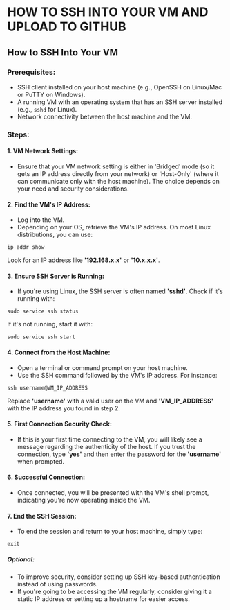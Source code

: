 # **HOW TO SSH INTO YOUR VM AND UPLOAD TO GITHUB**

## **How to SSH Into Your VM**

### Prerequisites:
* SSH client installed on your host machine (e.g., OpenSSH on Linux/Mac or PuTTY on Windows).
* A running VM with an operating system that has an SSH server installed (e.g., `sshd` for Linux).
* Network connectivity between the host machine and the VM.

### Steps:
#### 1. VM Network Settings:
* Ensure that your VM network setting is either in 'Bridged' mode (so it gets an IP address directly from your network) or 'Host-Only' (where it can communicate only with the host machine). The choice depends on your need and security considerations.

#### 2. Find the VM's IP Address:
* Log into the VM.
* Depending on your OS, retrieve the VM's IP address. On most Linux distributions, you can use:

```
ip addr show
```

Look for an IP address like **'192.168.x.x'** or **'10.x.x.x'**.

#### 3. Ensure SSH Server is Running:
* If you're using Linux, the SSH server is often named **'sshd'**. Check if it's running with:

```
sudo service ssh status
```

If it's not running, start it with:

```
sudo service ssh start
```

#### 4. Connect from the Host Machine:
* Open a terminal or command prompt on your host machine.
* Use the SSH command followed by the VM's IP address. For instance:

```
ssh username@VM_IP_ADDRESS
```

Replace **'username'** with a valid user on the VM and **'VM_IP_ADDRESS'** with the IP address you found in step 2.

#### 5. First Connection Security Check:
* If this is your first time connecting to the VM, you will likely see a message regarding the authenticity of the host. If you trust the connection, type **'yes'** and then enter the password for the **'username'** when prompted.

#### 6. Successful Connection:
* Once connected, you will be presented with the VM's shell prompt, indicating you're now operating inside the VM.

#### 7. End the SSH Session:
* To end the session and return to your host machine, simply type:

```
exit
```

##### Optional:
* To improve security, consider setting up SSH key-based authentication instead of using passwords.
* If you're going to be accessing the VM regularly, consider giving it a static IP address or setting up a hostname for easier access.

